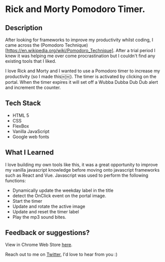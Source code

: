 # Rick and Morty Pomodoro Timer.

## Description

After looking for frameworks to improve my productivity whilst coding, I came across the (Pomodoro Technique)[https://en.wikipedia.org/wiki/Pomodoro_Technique].
After a trial period I knew it was helping me over come procrastination but I couldn't find any existing tools that I liked.

I love Rick and Morty and I wanted to use a Pomodoro timer to increase my productivity (so I made this￼￼). The timer is activated by clicking on the portal. When the timer expires it will set off a Wubba Dubba Dub Dub alert and increment the counter.

## Tech Stack

- HTML 5
- CSS
- FlexBox
- Vanilla JavaScript
- Google web fonts

## What I Learned

I love building my own tools like this, it was a great opportunity to improve my vanilla javascript knowledge before moving onto javascript frameworks such as React and Vue. Javascript was used to perform the following functions:

- Dynamically update the weekday label in the title
- detect the OnClick event on the portal image.
- Start the timer
- Update and rotate the active image
- Update and reset the timer label
- Play the mp3 sound bites.

## Feedback or suggestions?

View in Chrome Web Store [here](https://chrome.google.com/webstore/detail/epoch-make-today-count-ne/afgimcjppakkoelgdpijgjmonnbcbgjc).

Reach out to me on [Twitter](https://twitter.com/megabitlabs), I'd love to hear from you :)
